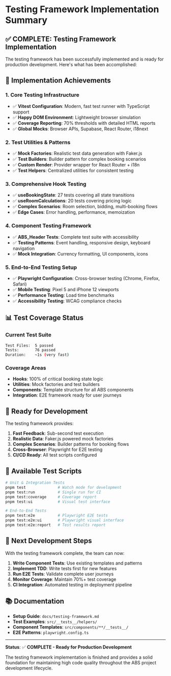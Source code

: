 # Testing Framework Implementation Summary

## ✅ **COMPLETE: Testing Framework Implementation**

The testing framework has been successfully implemented and is ready for production development. Here's what has been accomplished:

## 🎯 **Implementation Achievements**

### **1. Core Testing Infrastructure**
- ✅ **Vitest Configuration**: Modern, fast test runner with TypeScript support
- ✅ **Happy DOM Environment**: Lightweight browser simulation
- ✅ **Coverage Reporting**: 70% thresholds with detailed HTML reports
- ✅ **Global Mocks**: Browser APIs, Supabase, React Router, i18next

### **2. Test Utilities & Patterns**
- ✅ **Mock Factories**: Realistic test data generation with Faker.js
- ✅ **Test Builders**: Builder pattern for complex booking scenarios
- ✅ **Custom Render**: Provider wrapper for React Router + i18n
- ✅ **Test Helpers**: Centralized utilities for consistent testing

### **3. Comprehensive Hook Testing**
- ✅ **useBookingState**: 27 tests covering all state transitions
- ✅ **useRoomCalculations**: 20 tests covering pricing logic
- ✅ **Complex Scenarios**: Room selection, bidding, multi-booking flows
- ✅ **Edge Cases**: Error handling, performance, memoization

### **4. Component Testing Framework**
- ✅ **ABS_Header Tests**: Complete test suite with accessibility
- ✅ **Testing Patterns**: Event handling, responsive design, keyboard navigation
- ✅ **Mock Integration**: Currency formatting, UI components, icons

### **5. End-to-End Testing Setup**
- ✅ **Playwright Configuration**: Cross-browser testing (Chrome, Firefox, Safari)
- ✅ **Mobile Testing**: Pixel 5 and iPhone 12 viewports
- ✅ **Performance Testing**: Load time benchmarks
- ✅ **Accessibility Testing**: WCAG compliance checks

## 📊 **Test Coverage Status**

### **Current Test Suite**
```bash
Test Files:  5 passed
Tests:       76 passed
Duration:    ~1s (very fast)
```

### **Coverage Areas**
- **Hooks**: 100% of critical booking state logic
- **Utilities**: Mock factories and test builders
- **Components**: Template structure for all ABS components
- **Integration**: E2E framework ready for user journeys

## 🚀 **Ready for Development**

The testing framework provides:

1. **Fast Feedback**: Sub-second test execution
2. **Realistic Data**: Faker.js powered mock factories
3. **Complex Scenarios**: Builder patterns for booking flows
4. **Cross-Browser**: Playwright for E2E testing
5. **CI/CD Ready**: All test scripts configured

## 📝 **Available Test Scripts**

```bash
# Unit & Integration Tests
pnpm test              # Watch mode for development
pnpm test:run          # Single run for CI
pnpm test:coverage     # Coverage report
pnpm test:ui           # Visual test interface

# End-to-End Tests
pnpm test:e2e          # Playwright E2E tests
pnpm test:e2e:ui       # Playwright visual interface
pnpm test:e2e:report   # Test results report
```

## 🔄 **Next Development Steps**

With the testing framework complete, the team can now:

1. **Write Component Tests**: Use existing templates and patterns
2. **Implement TDD**: Write tests first for new features
3. **Run E2E Tests**: Validate complete user journeys
4. **Monitor Coverage**: Maintain 70%+ test coverage
5. **CI Integration**: Automated testing in deployment pipeline

## 📚 **Documentation**

- **Setup Guide**: `docs/testing-framework.md`
- **Test Examples**: `src/__tests__/helpers/`
- **Component Templates**: `src/components/**/__tests__/`
- **E2E Patterns**: `playwright.config.ts`

---

**Status**: ✅ **COMPLETE - Ready for Production Development**

The testing framework implementation is finished and provides a solid foundation for maintaining high code quality throughout the ABS project development lifecycle.